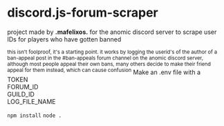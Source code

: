 # discord.js-forum-scraper
<p>project made by <strong>.mafelixos.</strong> for the anomic discord server to scrape user IDs for players who have gotten banned</p>
<sup>this isn't foolproof, it's a starting point. it works by logging the userid's of the author of a ban-appeal post in the #ban-appeals forum channel on the anomic discord server, although most people appeal their own bans, many others decide to make their friend appeal for them instead, which can cause confusion</sup>
Make an .env file with a 
<br>
TOKEN
<br>
FORUM_ID
<br>
GUILD_ID
<br>
LOG_FILE_NAME

`npm install`
`node .`
